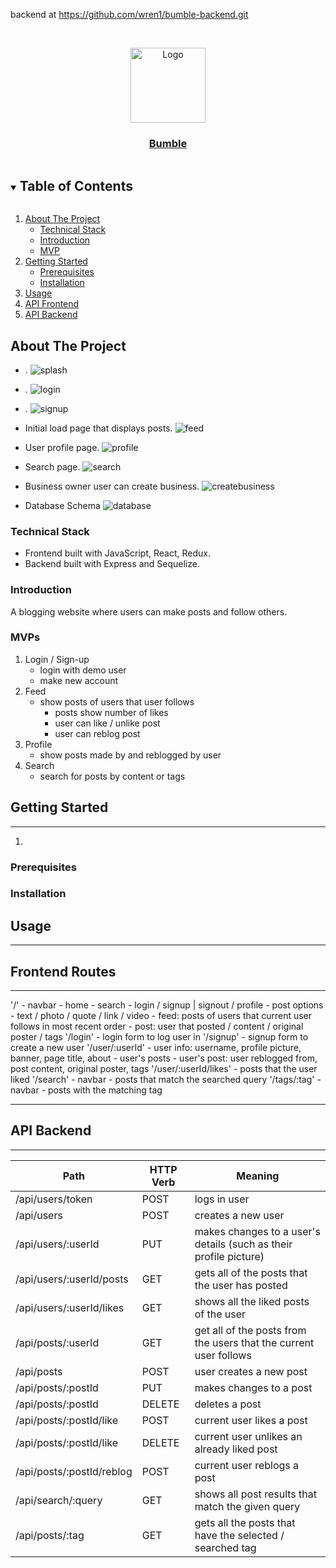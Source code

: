 backend at https://github.com/wren1/bumble-backend.git

<br />
<p align="center">
<a href="https://hangry-yelp-clone.herokuapp.com/">
    <img src="readmeImages/hangry-alt-logo.png" alt="Logo" width="120" height="auto"
    ></a>
<a href="https://hangry-yelp-clone.herokuapp.com/">
  <h3 align="center">Bumble</h3></a>
  


</p>



<!-- TABLE OF CONTENTS -->
<details open="open">
  <summary><h2 style="display: inline-block">Table of Contents</h2></summary>
  <ol>
    <li>
      <a href="#about-the-project">About The Project</a>
      <ul>
        <li><a href="#technical-stack">Technical Stack</a></li>
        <li><a href="#introduction">Introduction</a></li>
        <li><a href="#mvp">MVP</a></li>
      </ul>
    </li>
    <li>
      <a href="#getting-started">Getting Started</a>
      <ul>
        <li><a href="#prerequisites">Prerequisites</a></li>
        <li><a href="#installation">Installation</a></li>
      </ul>
    </li>
    <li><a href="#usage">Usage</a></li>
    <li><a href="#api-frontend">API Frontend</a></li>
    <li><a href="#api-backend">API Backend</a></li>
  </ol>
</details>



<!-- ABOUT THE PROJECT -->
## About The Project
* .
![splash]()

* .
![login]()

* .
![signup]()

* Initial load page that displays posts.
![feed](readmeImages/business.png)

* User profile page.
![profile](readmeImages/review.png)

* Search page.
![search](readmeImages/search.png)

* Business owner user can create business.
![createbusiness](readmeImages/createbusiness.png)

* Database Schema
![database](documentation/DBschema.png)


### Technical Stack

* Frontend built with JavaScript, React, Redux.
* Backend built with Express and Sequelize.


### Introduction

A blogging website where users can make posts and follow others.


### MVPs

1. Login / Sign-up
    * login with demo user
    * make new account
2. Feed
    * show posts of users that user follows
      * posts show number of likes
      * user can like / unlike post
      * user can reblog post
3. Profile
    * show posts made by and reblogged by user
4. Search
    * search for posts by content or tags
    


<!-- GETTING STARTED -->
## Getting Started
-----------

<!-- To get a local copy up and running follow these simple steps. -->

1. 

### Prerequisites


### Installation
<!-- 

1. Clone the repo
   ```sh
   git clone https://github.com/ransonk/group-yelp-project.git
   ```
2. Install NPM packages
   ```sh
   npm install
   ```
3. Create your postgres database and connect it to the app.

4. On the root directory to run frontend and backend
   ```sh
   npm start
   ```
5. browse to http://locahost:8080. -->


<!-- USAGE EXAMPLES -->
## Usage
-----------



## Frontend Routes
--------------------------

'/'
    - navbar
        - home
        - search
        - login / signup | signout / profile
    - post options
        - text / photo / quote / link /  video
    - feed: posts of users that current user follows in most recent order
        - post: user that posted / content / original poster / tags
'/login'
    - login form to log user in
'/signup'
    - signup form to create a new user
'/user/:userId'
    - user info: username, profile picture, banner, page title, about
    - user's posts
        - user's post: user reblogged from, post content, original poster, tags
'/user/:userId/likes'
    - posts that the user liked
'/search'
    - navbar
    - posts that match the searched query
'/tags/:tag'
    - navbar
    - posts with the matching tag

--------------------------

## API Backend
-----------
|                Path                 | HTTP Verb |                      Meaning                         |
|-------------------------------------|-----------|------------------------------------------------------|
| /api/users/token          | POST   | logs in user                                                      |
| /api/users                | POST   | creates a new user                                                |
| /api/users/:userId        | PUT    | makes changes to a user's details (such as their profile picture) |
| /api/users/:userId/posts  | GET    | gets all of the posts that the user has posted                    |
| /api/users/:userId/likes  | GET    | shows all the liked posts of the user                             |
| /api/posts/:userId        | GET    | get all of the posts from the users that the current user follows |
| /api/posts                | POST   | user creates a new post                                           |
| /api/posts/:postId        | PUT    | makes changes to a post                                           |
| /api/posts/:postId        | DELETE | deletes a post                                                    |
| /api/posts/:postId/like   | POST   | current user likes a post                                         |
| /api/posts/:postId/like   | DELETE | current user unlikes an already liked post                        |
| /api/posts/:postId/reblog | POST   | current user reblogs a post                                       |
| /api/search/:query        | GET    | shows all post results that match the given query                 |
| /api/posts/:tag           | GET    | gets all the posts that have the selected / searched tag          |


